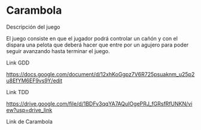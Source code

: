 # Carambola

Descripción del juego

El juego consiste en que el jugador podrá controlar un cañón y con el dispara una pelota que deberá hacer que entre por un agujero para poder seguir avanzando hasta terminar el juego.

Link GDD

https://docs.google.com/document/d/12xhKoGgpz7V6R725psuaknm_u25p2u8EfYM6EF9vs9Y/edit

Link TDD

https://drive.google.com/file/d/1BDFv3qqYA7AQuIOgePRJ_fGRsfRfUNKN/view?usp=drive_link

Link de Carambola


